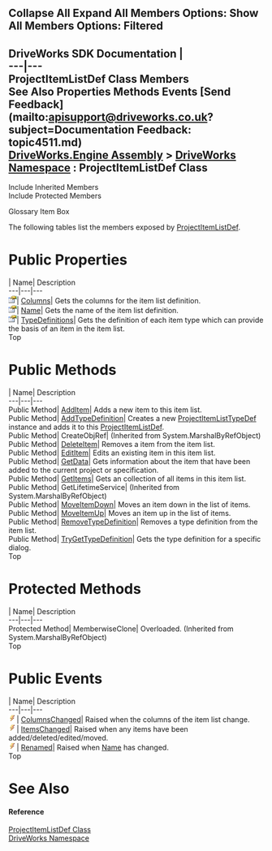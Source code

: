 Collapse All Expand All Members Options: Show All  Members Options: Filtered   
---  
DriveWorks SDK Documentation  |   
---|---  
ProjectItemListDef Class Members   
See Also Properties Methods Events [Send Feedback](mailto:apisupport@driveworks.co.uk?subject=Documentation Feedback: topic4511.md)  
[DriveWorks.Engine Assembly](topic2156.md) > [DriveWorks Namespace](topic2159.md) : ProjectItemListDef Class  
---  
  
Include Inherited Members    
Include Protected Members  


Glossary Item Box

The following tables list the members exposed by [ProjectItemListDef](topic4511.md).

# Public Properties

| Name| Description  
---|---|---  
![Public Property](dotnetimages/publicProperty.gif)| [Columns](topic4527.md)| Gets the columns for the item list definition.   
![Public Property](dotnetimages/publicProperty.gif)| [Name](topic4528.md)| Gets the name of the item list definition.   
![Public Property](dotnetimages/publicProperty.gif)| [TypeDefinitions](topic4529.md)| Gets the definition of each item type which can provide the basis of an item in the item list.   
Top

# Public Methods

| Name| Description  
---|---|---  
Public Method| [AddItem](topic4517.md)| Adds a new item to this item list.   
Public Method| [AddTypeDefinition](topic4518.md)| Creates a new [ProjectItemListTypeDef](topic4533.md) instance and adds it to this [ProjectItemListDef](topic4511.md).   
Public Method| CreateObjRef|  (Inherited from System.MarshalByRefObject)  
Public Method| [DeleteItem](topic4519.md)| Removes a item from the item list.   
Public Method| [EditItem](topic4520.md)| Edits an existing item in this item list.   
Public Method| [GetData](topic4521.md)| Gets information about the item that have been added to the current project or specification.   
Public Method| [GetItems](topic4522.md)| Gets an collection of all items in this item list.   
Public Method| GetLifetimeService|  (Inherited from System.MarshalByRefObject)  
Public Method| [MoveItemDown](topic4523.md)| Moves an item down in the list of items.   
Public Method| [MoveItemUp](topic4524.md)| Moves an item up in the list of items.   
Public Method| [RemoveTypeDefinition](topic4525.md)| Removes a type definition from the item list.   
Public Method| [TryGetTypeDefinition](topic4526.md)| Gets the type definition for a specific dialog.   
Top

# Protected Methods

| Name| Description  
---|---|---  
Protected Method| MemberwiseClone| Overloaded. (Inherited from System.MarshalByRefObject)  
Top

# Public Events

| Name| Description  
---|---|---  
![Public Event](dotnetimages/publicEvent.gif)| [ColumnsChanged](topic4530.md)| Raised when the columns of the item list change.   
![Public Event](dotnetimages/publicEvent.gif)| [ItemsChanged](topic4531.md)| Raised when any items have been added/deleted/edited/moved.   
![Public Event](dotnetimages/publicEvent.gif)| [Renamed](topic4532.md)| Raised when [Name](topic4528.md) has changed.   
Top

# See Also

#### Reference

[ProjectItemListDef Class](topic4511.md)   
[DriveWorks Namespace](topic2159.md)



